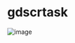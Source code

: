 # gdscrtask
![image](https://user-images.githubusercontent.com/69336744/189278520-9f57d3a3-ec5b-45c8-8d2a-fba771178eae.png)

